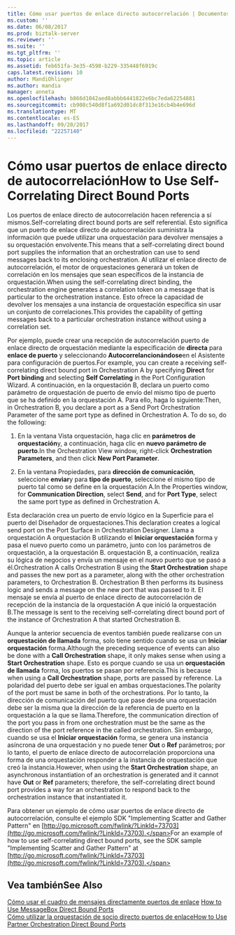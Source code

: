 ```yaml
---
title: Cómo usar puertos de enlace directo autocorrelación | Documentos de Microsoft
ms.custom: ''
ms.date: 06/08/2017
ms.prod: biztalk-server
ms.reviewer: ''
ms.suite: ''
ms.tgt_pltfrm: ''
ms.topic: article
ms.assetid: feb651fa-3e35-4598-b229-335448f6919c
caps.latest.revision: 10
author: MandiOhlinger
ms.author: mandia
manager: anneta
ms.openlocfilehash: b866d1042aed8abbb6441822e6bc7eda62254881
ms.sourcegitcommit: cb908c540d8f1a692d01dc8f313e16cb4b4e696d
ms.translationtype: MT
ms.contentlocale: es-ES
ms.lasthandoff: 09/20/2017
ms.locfileid: "22257140"
---
```

# <a name="how-to-use-self-correlating-direct-bound-ports"></a><span data-ttu-id="95943-102">Cómo usar puertos de enlace directo de autocorrelación</span><span class="sxs-lookup"><span data-stu-id="95943-102">How to Use Self-Correlating Direct Bound Ports</span></span>
<span data-ttu-id="95943-103">Los puertos de enlace directo de autocorrelación hacen referencia a sí mismos.</span><span class="sxs-lookup"><span data-stu-id="95943-103">Self-correlating direct bound ports are self referential.</span></span> <span data-ttu-id="95943-104">Esto significa que un puerto de enlace directo de autocorrelación suministra la información que puede utilizar una orquestación para devolver mensajes a su orquestación envolvente.</span><span class="sxs-lookup"><span data-stu-id="95943-104">This means that a self-correlating direct bound port supplies the information that an orchestration can use to send messages back to its enclosing orchestration.</span></span> <span data-ttu-id="95943-105">Al utilizar el enlace directo de autocorrelación, el motor de orquestaciones generará un token de correlación en los mensajes que sean específicos de la instancia de orquestación.</span><span class="sxs-lookup"><span data-stu-id="95943-105">When using the self-correlating direct binding, the orchestration engine generates a correlation token on a message that is particular to the orchestration instance.</span></span> <span data-ttu-id="95943-106">Esto ofrece la capacidad de devolver los mensajes a una instancia de orquestación específica sin usar un conjunto de correlaciones.</span><span class="sxs-lookup"><span data-stu-id="95943-106">This provides the capability of getting messages back to a particular orchestration instance without using a correlation set.</span></span>  
  
 <span data-ttu-id="95943-107">Por ejemplo, puede crear una recepción de autocorrelación puerto de enlace directo de orquestación mediante la especificación de **directa** para **enlace de puerto** y seleccionando **Autocorrelancionándose**en el Asistente para configuración de puertos.</span><span class="sxs-lookup"><span data-stu-id="95943-107">For example, you can create a receiving self-correlating direct bound port in Orchestration A by specifying **Direct** for **Port binding** and selecting **Self Correlating** in the Port Configuration Wizard.</span></span> <span data-ttu-id="95943-108">A continuación, en la orquestación B, declara un puerto como parámetro de orquestación de puerto de envío del mismo tipo de puerto que se ha definido en la orquestación A. Para ello, haga lo siguiente:</span><span class="sxs-lookup"><span data-stu-id="95943-108">Then, in Orchestration B, you declare a port as a Send Port Orchestration Parameter of the same port type as defined in Orchestration A. To do so, do the following:</span></span>  
  
1.  <span data-ttu-id="95943-109">En la ventana Vista orquestación, haga clic en **parámetros de orquestación**y, a continuación, haga clic en **nuevo parámetro de puerto**.</span><span class="sxs-lookup"><span data-stu-id="95943-109">In the Orchestration View window, right-click **Orchestration Parameters**, and then click **New Port Parameter**.</span></span>  
  
2.  <span data-ttu-id="95943-110">En la ventana Propiedades, para **dirección de comunicación**, seleccione **enviar**y para **tipo de puerto**, seleccione el mismo tipo de puerto tal como se define en la orquestación A.</span><span class="sxs-lookup"><span data-stu-id="95943-110">In the Properties window, for **Communication Direction**, select **Send**, and for **Port Type**, select the same port type as defined in Orchestration A.</span></span>  
  
 <span data-ttu-id="95943-111">Esta declaración crea un puerto de envío lógico en la Superficie para el puerto del Diseñador de orquestaciones.</span><span class="sxs-lookup"><span data-stu-id="95943-111">This declaration creates a logical send port on the Port Surface in Orchestration Designer.</span></span> <span data-ttu-id="95943-112">Llama a orquestación A orquestación B utilizando el **Iniciar orquestación** forma y pasa el nuevo puerto como un parámetro, junto con los parámetros de orquestación, a la orquestación B. orquestación B, a continuación, realiza su lógica de negocios y envía un mensaje en el nuevo puerto que se pasó a él.</span><span class="sxs-lookup"><span data-stu-id="95943-112">Orchestration A calls Orchestration B using the **Start Orchestration** shape and passes the new port as a parameter, along with the other orchestration parameters, to Orchestration B. Orchestration B then performs its business logic and sends a message on the new port that was passed to it.</span></span> <span data-ttu-id="95943-113">El mensaje se envía al puerto de enlace directo de autocorrelación de recepción de la instancia de la orquestación A que inició la orquestación B.</span><span class="sxs-lookup"><span data-stu-id="95943-113">The message is sent to the receiving self-correlating direct bound port of the instance of Orchestration A that started Orchestration B.</span></span>  
  
 <span data-ttu-id="95943-114">Aunque la anterior secuencia de eventos también puede realizarse con un **orquestación de llamada** forma, solo tiene sentido cuando se usa un **Iniciar orquestación** forma.</span><span class="sxs-lookup"><span data-stu-id="95943-114">Although the preceding sequence of events can also be done with a **Call Orchestration** shape, it only makes sense when using a **Start Orchestration** shape.</span></span> <span data-ttu-id="95943-115">Esto es porque cuando se usa un **orquestación de llamada** forma, los puertos se pasan por referencia.</span><span class="sxs-lookup"><span data-stu-id="95943-115">This is because when using a **Call Orchestration** shape, ports are passed by reference.</span></span> <span data-ttu-id="95943-116">La polaridad del puerto debe ser igual en ambas orquestaciones.</span><span class="sxs-lookup"><span data-stu-id="95943-116">The polarity of the port must be same in both of the orchestrations.</span></span> <span data-ttu-id="95943-117">Por lo tanto, la dirección de comunicación del puerto que pase desde una orquestación debe ser la misma que la dirección de la referencia de puerto en la orquestación a la que se llama.</span><span class="sxs-lookup"><span data-stu-id="95943-117">Therefore, the communication direction of the port you pass in from one orchestration must be the same as the direction of the port reference in the called orchestration.</span></span> <span data-ttu-id="95943-118">Sin embargo, cuando se usa el **Iniciar orquestación** forma, se genera una instancia asíncrona de una orquestación y no puede tener **Out** o **Ref** parámetros; por lo tanto, el puerto de enlace directo de autocorrelación proporciona una forma de una orquestación responder a la instancia de orquestación que creó la instancia.</span><span class="sxs-lookup"><span data-stu-id="95943-118">However, when using the **Start Orchestration** shape, an asynchronous instantiation of an orchestration is generated and it cannot have **Out** or **Ref** parameters; therefore, the self-correlating direct bound port provides a way for an orchestration to respond back to the orchestration instance that instantiated it.</span></span>  
  
 <span data-ttu-id="95943-119">Para obtener un ejemplo de cómo usar puertos de enlace directo de autocorrelación, consulte el ejemplo SDK "Implementing Scatter and Gather Pattern" en [http://go.microsoft.com/fwlink/?LinkId=73703](http://go.microsoft.com/fwlink/?LinkId=73703).</span><span class="sxs-lookup"><span data-stu-id="95943-119">For an example of how to use self-correlating direct bound ports, see the SDK sample "Implementing Scatter and Gather Pattern" at [http://go.microsoft.com/fwlink/?LinkId=73703](http://go.microsoft.com/fwlink/?LinkId=73703).</span></span>  
  
## <a name="see-also"></a><span data-ttu-id="95943-120">Vea también</span><span class="sxs-lookup"><span data-stu-id="95943-120">See Also</span></span>  
 <span data-ttu-id="95943-121">[Cómo usar el cuadro de mensajes directamente puertos de enlace](../core/how-to-use-messagebox-direct-bound-ports.md) </span><span class="sxs-lookup"><span data-stu-id="95943-121">[How to Use MessageBox Direct Bound Ports](../core/how-to-use-messagebox-direct-bound-ports.md) </span></span>  
 [<span data-ttu-id="95943-122">Cómo utilizar la orquestación de socio directo puertos de enlace</span><span class="sxs-lookup"><span data-stu-id="95943-122">How to Use Partner Orchestration Direct Bound Ports</span></span>](../core/how-to-use-partner-orchestration-direct-bound-ports.md)